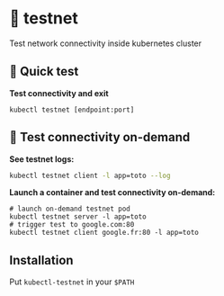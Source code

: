 # 🛜 testnet

Test network connectivity inside kubernetes cluster

## 💨 Quick test

**Test connectivity and exit**
```shell
kubectl testnet [endpoint:port]
```

## 🥡 Test connectivity on-demand

**See testnet logs:**
```bash
kubectl testnet client -l app=toto --log
```

**Launch a container and test connectivity on-demand:**
```shell
# launch on-demand testnet pod 
kubectl testnet server -l app=toto
# trigger test to google.com:80
kubectl testnet client google.fr:80 -l app=toto
```

## Installation

Put `kubectl-testnet` in your `$PATH`